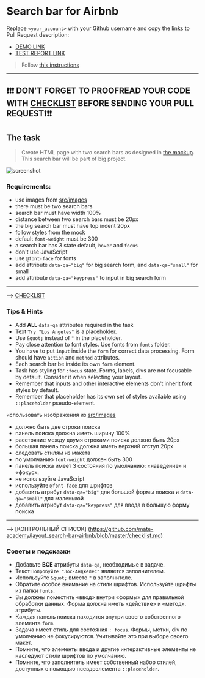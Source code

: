 # Search bar for Airbnb
Replace `<your_account>` with your Github username and copy the links to Pull Request description:
- [DEMO LINK](https://yevhenii-stanchenko.github.io/layout_search-bar-airbnb/)
- [TEST REPORT LINK](https://yevhenii-stanchenko.github.io/layout_search-bar-airbnb/)

> Follow [this instructions](https://mate-academy.github.io/layout_task-guideline/#how-to-solve-the-layout-tasks-on-github)

___

## ❗️❗️❗️ DON'T FORGET TO PROOFREAD YOUR CODE WITH [CHECKLIST](https://github.com/mate-academy/layout_search-bar-airbnb/blob/master/checklist.md) BEFORE SENDING YOUR PULL REQUEST❗️❗️❗️

## The task
> Create HTML page with two search bars as designed in [the mockup](https://www.figma.com/file/kf3AWulK9elrNk34wtpjPw/Airbnb-Search-bar?node-id=0%3A1). This search bar will be part of big project.

![screenshot](./references/search-bar-example.png)

### Requirements:
- use images from [src/images](src/images)
- there must be two search bars
- search bar must have width 100%
- distance between two search bars must be 20px
- the big search bar must have top indent 20px
- follow styles from the mock
- default `font-weight` must be 300
- a search bar has 3 state default, `hover` and `focus`
- don't use JavaScript
- use `@font-face` for fonts
- add attribute `data-qa="big"` for big search form, and `data-qa="small"` for small
- add attribute `data-qa="keypress"` to input in big search form
---
--> [CHECKLIST](https://github.com/mate-academy/layout_search-bar-airbnb/blob/master/checklist.md)

### Tips & Hints
- Add **ALL** `data-qa` attributes required in the task
- Text `Try "Los Angeles"` is a placeholder.
- Use `&quot;` instead of `"` in the placeholder.
- Pay close attention to font styles. Use fonts from `fonts` folder.
- You have to put `input` inside the `form` for correct data processing. Form should have `action` and `method`
attributes.
- Each search bar be inside its own `form` element.
- Task has styling for `:focus` state. Forms, labels, divs are not focusable by default. Consider it when selecting your
layout.
- Remember that inputs and other interactive elements don’t inherit font styles by default.
- Remember that placeholder has its own set of styles available using `::placeholder` pseudo-element.


использовать изображения из [src/images](src/images)
- должно быть две строки поиска
- панель поиска должна иметь ширину 100%
- расстояние между двумя строками поиска должно быть 20px
- большая панель поиска должна иметь верхний отступ 20px
- следовать стилям из макета
- по умолчанию `font-weight` должен быть 300
- панель поиска имеет 3 состояния по умолчанию: «наведение» и «фокус».
- не используйте JavaScript
- используйте `@font-face` для шрифтов
- добавить атрибут `data-qa="big"` для большой формы поиска и `data-qa="small"` для маленькой
- добавить атрибут `data-qa="keypress"` для ввода в большую форму поиска
---
--> [КОНТРОЛЬНЫЙ СПИСОК] (https://github.com/mate-academy/layout_search-bar-airbnb/blob/master/checklist.md)

### Советы и подсказки
- Добавьте **ВСЕ** атрибуты `data-qa`, необходимые в задаче.
- Текст `Попробуйте "Лос-Анджелес"` является заполнителем.
- Используйте `&quot;` вместо `"` в заполнителе.
- Обратите особое внимание на стили шрифтов. Используйте шрифты из папки `fonts`.
- Вы должны поместить «ввод» внутри «формы» для правильной обработки данных. Форма должна иметь «действие» и «метод».
атрибуты.
- Каждая панель поиска находится внутри своего собственного элемента `form`.
- Задача имеет стиль для состояния `: focus`. Формы, метки, div по умолчанию не фокусируются. Учитывайте это при выборе своего
макет.
- Помните, что элементы ввода и другие интерактивные элементы не наследуют стили шрифтов по умолчанию.
- Помните, что заполнитель имеет собственный набор стилей, доступных с помощью псевдоэлемента `::placeholder`.